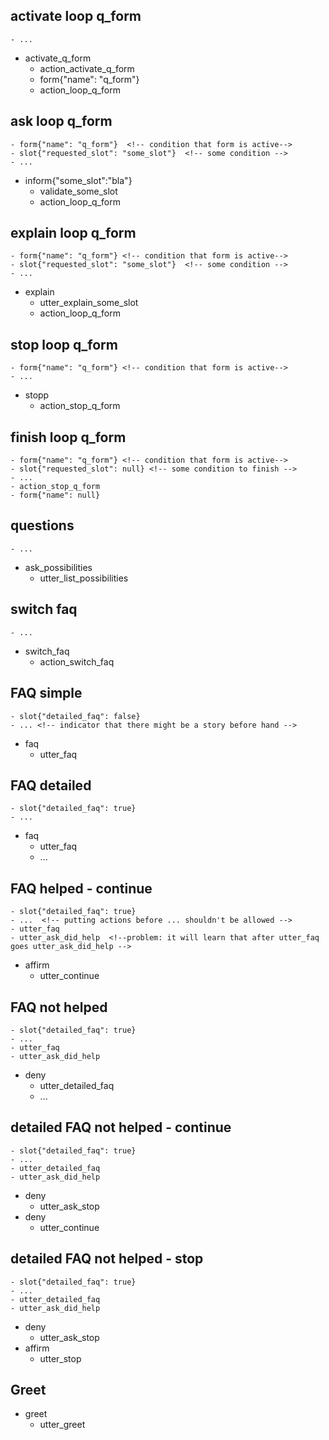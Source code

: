 <!-- each story will be perceived as independent rule -->


## activate loop q_form
<!-- required slots for q_form should be listed somewhere else -->
    - ...
* activate_q_form  <!-- like request_restaurant -->
    - action_activate_q_form  <!-- default action with an utterance like action_restart -->
    - form{"name": "q_form"} <!-- problem with predicting this event, because, it has to be used as condition -->
    - action_loop_q_form  <!-- can be anything -->

## ask loop q_form
<!-- RulePolicy should substitute requested_slot with actual slot value -->
    - form{"name": "q_form"}  <!-- condition that form is active-->
    - slot{"requested_slot": "some_slot"}  <!-- some condition -->
    - ...
* inform{"some_slot":"bla"} <!-- can be ANY -->
    - validate_some_slot
    - action_loop_q_form <!-- can be internal core action, can be anything -->

## explain loop q_form
    - form{"name": "q_form"} <!-- condition that form is active-->
    - slot{"requested_slot": "some_slot"}  <!-- some condition -->
    - ...
* explain                          <!-- can be anything -->
    - utter_explain_some_slot
    - action_loop_q_form

## stop loop q_form
    - form{"name": "q_form"} <!-- condition that form is active-->
    - ...
* stopp
    - action_stop_q_form

## finish loop q_form
    - form{"name": "q_form"} <!-- condition that form is active-->
    - slot{"requested_slot": null} <!-- some condition to finish -->
    - ...
    - action_stop_q_form
    - form{"name": null}


## questions
    - ...
* ask_possibilities
    - utter_list_possibilities


## switch faq
    - ...
* switch_faq
    - action_switch_faq


## FAQ simple
    - slot{"detailed_faq": false}
    - ... <!-- indicator that there might be a story before hand -->
* faq
    - utter_faq
<!-- no ... it will learn to predict action_listen here -->

## FAQ detailed
    - slot{"detailed_faq": true}
    - ...
* faq
    - utter_faq
    - ... <!-- don't predict action_listen by the rule -->


## FAQ helped - continue
    - slot{"detailed_faq": true}
    - ...  <!-- putting actions before ... shouldn't be allowed -->
    - utter_faq
    - utter_ask_did_help  <!--problem: it will learn that after utter_faq goes utter_ask_did_help -->
* affirm
    - utter_continue


## FAQ not helped
    - slot{"detailed_faq": true}
    - ...
    - utter_faq
    - utter_ask_did_help
* deny
    - utter_detailed_faq
    - ...  <!-- indicator that the story is continued, no action_listen -->
 

## detailed FAQ not helped - continue
    - slot{"detailed_faq": true}
    - ...
    - utter_detailed_faq
    - utter_ask_did_help
* deny
    - utter_ask_stop
* deny
    - utter_continue


## detailed FAQ not helped - stop
    - slot{"detailed_faq": true}
    - ...
    - utter_detailed_faq
    - utter_ask_did_help
* deny
    - utter_ask_stop
* affirm
    - utter_stop



## Greet
<!-- lack of ... is story start indicator condition -->
* greet
    - utter_greet